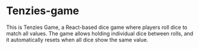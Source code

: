 # Tenzies-game
This is Tenzies Game, a React-based dice game where players roll dice to match all values. The game allows holding individual dice between rolls, and it automatically resets when all dice show the same value.
